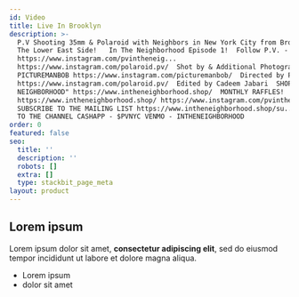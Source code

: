 ```yaml
---
id: Video
title: Live In Brooklyn
description: >-
  P.V Shooting 35mm & Polaroid with Neighbors in New York City from Brooklyn to
  The Lower East Side!   In The Neighborhood Episode 1!  Follow P.V. -
  https://www.instagram.com/pvintheneig...
  https://www.instagram.com/polaroid.pv/  Shot by & Additional Photography by
  PICTUREMANBOB https://www.instagram.com/picturemanbob/  Directed by P.V 
  https://www.instagram.com/polaroid.pv/  Edited by Cadeem Jabari  SHOP "IN THE
  NEIGHBORHOOD" https://www.intheneighborhood.shop/  MONTHLY RAFFLES!
  https://www.intheneighborhood.shop/ https://www.instagram.com/pvintheneig... 
  SUBSCRIBE TO THE MAILING LIST https://www.intheneighborhood.shop/su...  DONATE
  TO THE CHANNEL CASHAPP - $PVNYC VENMO - INTHENEIGHBORHOOD
order: 0
featured: false
seo:
  title: ''
  description: ''
  robots: []
  extra: []
  type: stackbit_page_meta
layout: product
---
```

## Lorem ipsum

Lorem ipsum dolor sit amet, **consectetur adipiscing elit**, sed do eiusmod tempor incididunt ut labore et dolore magna aliqua.

- Lorem ipsum
- dolor sit amet